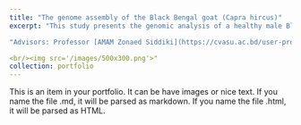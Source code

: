 ```yaml
---
title: "The genome assembly of the Black Bengal goat (Capra hircus)"
excerpt: "This study presents the genomic analysis of a healthy male Black Bengal goat from Chattogram, Bangladesh. Using the Illumina HiSeq 2500 platform, the genome was sequenced and assembled, resulting in a 3.04 Gb genome with 82.5% completeness. The annotation identified 26,458 gene models and 31.85% repeat elements. Gene ontology analysis linked 12,589 GO terms to 8,173 genes. The genomic data is available in NCBI GenBank, offering valuable insights for future research and breeding programs."

"Advisors: Professor [AMAM Zonaed Siddiki](https://cvasu.ac.bd/user-profile/29) (Chattogram Veterinary and Animal Sciences University (CVASU)) and Professor A[KM Moniruzzaman Mollah](https://www.linkedin.com/in/shopon-mollah-9a306b5) (Asian University for Women)"

<br/><img src='/images/500x300.png'>"
collection: portfolio
---
```


This is an item in your portfolio. It can be have images or nice text. If you name the file .md, it will be parsed as markdown. If you name the file .html, it will be parsed as HTML. 
